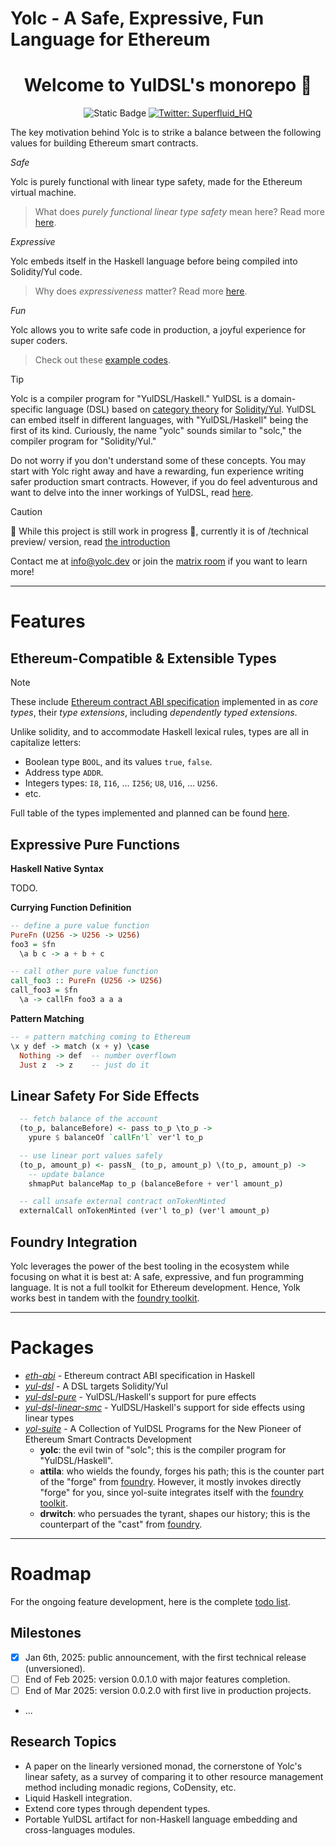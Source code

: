 Yolc - A Safe, Expressive, Fun Language for Ethereum
====================================================

<div align="center">
<h1>Welcome to YulDSL's monorepo 👋</h1>

<p>
  <img alt="Static Badge" src="https://img.shields.io/badge/AI--Free_Code-Green">
  <a href="https://twitter.com/Superfluid_HQ" target="_blank">
    <img alt="Twitter: Superfluid_HQ" src="https://img.shields.io/twitter/follow/Superfluid_HQ.svg?style=social" />
  </a>
</p>
</div>

The key motivation behind Yolc is to strike a balance between the following values for building
Ethereum smart contracts.

*Safe*

Yolc is purely functional with linear type safety, made for the Ethereum virtual machine.

> What does *purely functional linear type safety* mean here? Read more [here](#).

*Expressive*

Yolc embeds itself in the Haskell language before being compiled into Solidity/Yul code.

> Why does *expressiveness* matter? Read more [here](#).

*Fun*

Yolc allows you to write safe code in production, a joyful experience for super coders.

> Check out these [example codes](#).

> [!TIP]
>
> Yolc is a compiler program for "YulDSL/Haskell." YulDSL is a domain-specific language (DSL) based
> on [category theory](https://category-theory.org/) for
> [Solidity/Yul](https://soliditylang.org/). YulDSL can embed itself in different languages, with
> "YulDSL/Haskell" being the first of its kind. Curiously, the name "yolc" sounds similar to "solc,"
> the compiler program for "Solidity/Yul."
>
> Do not worry if you don't understand some of these concepts. You may start with Yolc right away
> and have a rewarding, fun experience writing safer production smart contracts. However, if you do
> feel adventurous and want to delve into the inner workings of YulDSL, read
> [here](./hs-pkgs/yul-dsl/README.md).

> [!CAUTION]
>
> 🚧 While this project is still work in progress 🚧, currently it is of /technical preview/
> version, read [the introduction](https://yolc.dev/docs/getting-started/introduction/)
>
> Contact me at info@yolc.dev or join the [matrix room](https://matrix.to/#/#yolc:matrix.org) if you
> want to learn more!

------------------------------------------------------------------------------------------

Features
========

Ethereum-Compatible & Extensible Types
--------------------------------------

> [!NOTE]
>
> These include [Ethereum contract ABI
> specification](https://docs.soliditylang.org/en/latest/abi-spec.html) implemented in as *core
> types*, their *type extensions*, including *dependently typed extensions*.

Unlike solidity, and to accommodate Haskell lexical rules, types are all in capitalize letters:

* Boolean type `BOOL`, and its values `true`, `false`.
* Address type `ADDR`.
* Integers types: `I8`, `I16`, ... `I256`; `U8`, `U16`, ... `U256`.
* etc.

Full table of the types implemented and planned can be found [here](./hs-pkgs/eth-abi/README.md).

Expressive Pure Functions
-------------------------

**Haskell Native Syntax**

TODO.

**Currying Function Definition**

```haskell
-- define a pure value function
PureFn (U256 -> U256 -> U256)
foo3 = $fn
  \a b c -> a + b + c

-- call other pure value function
call_foo3 :: PureFn (U256 -> U256)
call_foo3 = $fn
  \a -> callFn foo3 a a a
```

**Pattern Matching**

```haskell
-- ⭐ pattern matching coming to Ethereum
\x y def -> match (x + y) \case
  Nothing -> def  -- number overflown
  Just z  -> z    -- just do it
```

Linear Safety For Side Effects
------------------------------

```haskell
  -- fetch balance of the account
  (to_p, balanceBefore) <- pass to_p \to_p ->
    ypure $ balanceOf `callFn'l` ver'l to_p

  -- use linear port values safely
  (to_p, amount_p) <- passN_ (to_p, amount_p) \(to_p, amount_p) ->
    -- update balance
    shmapPut balanceMap to_p (balanceBefore + ver'l amount_p)

  -- call unsafe external contract onTokenMinted
  externalCall onTokenMinted (ver'l to_p) (ver'l amount_p)
```

Foundry Integration
-------------------

Yolc leverages the power of the best tooling in the ecosystem while focusing on what it is best at:
A safe, expressive, and fun programming language. It is not a full toolkit for Ethereum
development. Hence, Yolk works best in tandem with the [foundry
toolkit](https://github.com/foundry-rs/foundry).

------------------------------------------------------------------------------------------

Packages
========

- [*eth-abi*](./hs-pkgs/eth-abi/README.md) - Ethereum contract ABI specification in Haskell
- [*yul-dsl*](./hs-pkgs/yul-dsl/README.md) - A DSL targets Solidity/Yul
- [*yul-dsl-pure*](#) - YulDSL/Haskell's support for pure effects
- [*yul-dsl-linear-smc*](./hs-pkgs/yul-dsl-linear-smc/README.md) - YulDSL/Haskell's support for side
  effects using linear types
- [*yol-suite*](./hs-pkgs/yol-suite/README.md) - A Collection of YulDSL Programs for the New Pioneer
  of Ethereum Smart Contracts Development
  - **yolc**: the evil twin of "solc"; this is the compiler program for "YulDSL/Haskell".
  - **attila**: who wields the foundy, forges his path; this is the counter part of the "forge" from
    [foundry](https://github.com/foundry-rs/foundry). However, it mostly invokes directly "forge"
    for you, since yol-suite integrates itself with the [foundry
    toolkit](https://github.com/foundry-rs/foundry).
  - **drwitch**: who persuades the tyrant, shapes our history; this is the counterpart of the
    "cast" from [foundry](https://github.com/foundry-rs/foundry).

------------------------------------------------------------------------------------------

Roadmap
=======

For the ongoing feature development, here is the complete [todo list](TODO.md).

Milestones
----------

- [x] Jan 6th, 2025: public announcement, with the first technical release (unversioned).
- [ ] End of Feb 2025: version 0.0.1.0 with major features completion.
- [ ] End of Mar 2025: version 0.0.2.0 with first live in production projects.
- ...

Research Topics
---------------

- A paper on the linearly versioned monad, the cornerstone of Yolc's linear safety, as a survey of
  comparing it to other resource management method including monadic regions, CoDensity, etc.
- Liquid Haskell integration.
- Extend core types through dependent types.
- Portable YulDSL artifact for non-Haskell language embedding and cross-languages modules.

<!--
Local Variables:
fill-column: 100
End:
-->

